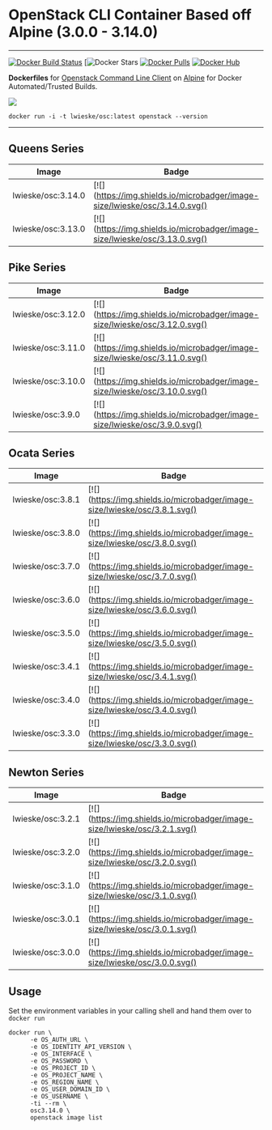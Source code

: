 # OpenStack CLI Container Based off Alpine (3.0.0 - 3.14.0)

---
[![Docker Build Status](https://img.shields.io/docker/build/lwieske/osc.svg)](https://hub.docker.com/r/lwieske/osc/builds/)
[![Docker Stars](https://img.shields.io/docker/stars/lwieske/osc.svg)
[![Docker Pulls](https://img.shields.io/docker/pulls/lwieske/osc.svg)](https://hub.docker.com/r/lwieske/osc/)
[![Docker Hub](https://img.shields.io/docker/pulls/lwieske/osc.svg?style=flat)](https://registry.hub.docker.com/u/lwieske/osc/)

**Dockerfiles** for [Openstack Command Line Client](https://docs.openstack.org/python-openstackclient/latest/) on [Alpine](https://registry.hub.docker.com/_/alpine/) for Docker Automated/Trusted Builds.

[![](https://images.microbadger.com/badges/image/lwieske/osc.svg)](https://microbadger.com/images/lwieske/osc)

```
docker run -i -t lwieske/osc:latest openstack --version
```

***

## Queens Series
| Image | Badge |
| ----- | ----- |
| lwieske/osc:3.14.0 | [![](https://img.shields.io/microbadger/image-size/lwieske/osc/3.14.0.svg() | [![](https://img.shields.io/microbadger/layers/lwieske/osc/3.14.0.svg() |
| lwieske/osc:3.13.0 | [![](https://img.shields.io/microbadger/image-size/lwieske/osc/3.13.0.svg() | [![](https://img.shields.io/microbadger/layers/lwieske/osc/3.13.0.svg() |

## Pike Series

| Image | Badge |
| ----- | ----- |
| lwieske/osc:3.12.0 | [![](https://img.shields.io/microbadger/image-size/lwieske/osc/3.12.0.svg() | [![](https://img.shields.io/microbadger/layers/lwieske/osc/3.12.0.svg() |
| lwieske/osc:3.11.0 | [![](https://img.shields.io/microbadger/image-size/lwieske/osc/3.11.0.svg() | [![](https://img.shields.io/microbadger/layers/lwieske/osc/3.11.0.svg() |
| lwieske/osc:3.10.0 | [![](https://img.shields.io/microbadger/image-size/lwieske/osc/3.10.0.svg() | [![](https://img.shields.io/microbadger/layers/lwieske/osc/3.10.0.svg() |
| lwieske/osc:3.9.0 | [![](https://img.shields.io/microbadger/image-size/lwieske/osc/3.9.0.svg() | [![](https://img.shields.io/microbadger/layers/lwieske/osc/3.9.0.svg() |

## Ocata Series

| Image | Badge |
| ----- | ----- |
| lwieske/osc:3.8.1 | [![](https://img.shields.io/microbadger/image-size/lwieske/osc/3.8.1.svg() | [![](https://img.shields.io/microbadger/layers/lwieske/osc/3.8.1.svg() |
| lwieske/osc:3.8.0 | [![](https://img.shields.io/microbadger/image-size/lwieske/osc/3.8.0.svg() | [![](https://img.shields.io/microbadger/layers/lwieske/osc/3.8.0.svg() |
| lwieske/osc:3.7.0 | [![](https://img.shields.io/microbadger/image-size/lwieske/osc/3.7.0.svg() | [![](https://img.shields.io/microbadger/layers/lwieske/osc/3.7.0.svg() |
| lwieske/osc:3.6.0 | [![](https://img.shields.io/microbadger/image-size/lwieske/osc/3.6.0.svg() | [![](https://img.shields.io/microbadger/layers/lwieske/osc/3.6.0.svg() |
| lwieske/osc:3.5.0 | [![](https://img.shields.io/microbadger/image-size/lwieske/osc/3.5.0.svg() | [![](https://img.shields.io/microbadger/layers/lwieske/osc/3.5.0.svg() |
| lwieske/osc:3.4.1 | [![](https://img.shields.io/microbadger/image-size/lwieske/osc/3.4.1.svg() | [![](https://img.shields.io/microbadger/layers/lwieske/osc/3.4.1.svg() |
| lwieske/osc:3.4.0 | [![](https://img.shields.io/microbadger/image-size/lwieske/osc/3.4.0.svg() | [![](https://img.shields.io/microbadger/layers/lwieske/osc/3.4.0.svg() |
| lwieske/osc:3.3.0 | [![](https://img.shields.io/microbadger/image-size/lwieske/osc/3.3.0.svg() | [![](https://img.shields.io/microbadger/layers/lwieske/osc/3.3.0.svg() |

## Newton Series

| Image | Badge |
| ----- | ----- |
| lwieske/osc:3.2.1 | [![](https://img.shields.io/microbadger/image-size/lwieske/osc/3.2.1.svg() | [![](https://img.shields.io/microbadger/layers/lwieske/osc/3.2.1.svg() |
| lwieske/osc:3.2.0 | [![](https://img.shields.io/microbadger/image-size/lwieske/osc/3.2.0.svg() | [![](https://img.shields.io/microbadger/layers/lwieske/osc/3.2.0.svg() |
| lwieske/osc:3.1.0 | [![](https://img.shields.io/microbadger/image-size/lwieske/osc/3.1.0.svg() | [![](https://img.shields.io/microbadger/layers/lwieske/osc/3.1.0.svg() |
| lwieske/osc:3.0.1 | [![](https://img.shields.io/microbadger/image-size/lwieske/osc/3.0.1.svg() | [![](https://img.shields.io/microbadger/layers/lwieske/osc/3.0.1.svg() |
| lwieske/osc:3.0.0 | [![](https://img.shields.io/microbadger/image-size/lwieske/osc/3.0.0.svg() | [![](https://img.shields.io/microbadger/layers/lwieske/osc/3.0.0.svg() |

## Usage

Set the environment variables in your calling shell and hand them over to ``docker run``

```
docker run \
      -e OS_AUTH_URL \
      -e OS_IDENTITY_API_VERSION \
      -e OS_INTERFACE \
      -e OS_PASSWORD \
      -e OS_PROJECT_ID \
      -e OS_PROJECT_NAME \
      -e OS_REGION_NAME \
      -e OS_USER_DOMAIN_ID \
      -e OS_USERNAME \
      -ti --rm \
      osc3.14.0 \
      openstack image list
```
